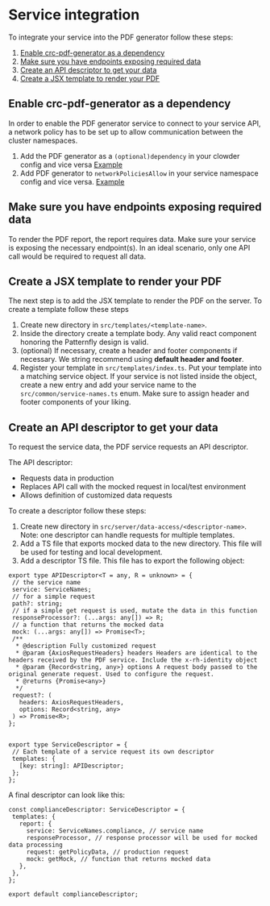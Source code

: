 # Service integration

To integrate your service into the PDF generator follow these steps:

1. [Enable crc-pdf-generator as a dependency](#clowder-conf)
2. [Make sure you have endpoints exposing required data](#check-endpoints)
3. [Create an API descriptor to get your data](#create-descriptor)
4. [Create a JSX template to render your PDF](#create-template)

## <a name="clowder-conf"></a>Enable crc-pdf-generator as a dependency

In order to enable the PDF generator service to connect to your service API, a network policy has to be set up to allow communication between the cluster namespaces.

1. Add the PDF generator as a `(optional)dependency` in your clowder config and vice versa [Example](https://github.com/RedHatInsights/compliance-backend/pull/1443/files)
3. Add PDF generator to `networkPoliciesAllow` in your service namespace config and vice versa. [Example](https://gitlab.cee.redhat.com/service/app-interface/-/merge_requests/46592/diffs)

## <a name="check-endpoints"></a>Make sure you have endpoints exposing required data

To render the PDF report, the report requires data. Make sure your service is exposing the necessary endpoint(s). In an ideal scenario, only one API call would be required to request all data.

## <a name="create-template"></a>Create a JSX template to render your PDF

The next step is to add the JSX template to render the PDF on the server. To create a template follow these steps

1. Create new directory in `src/templates/<template-name>`.
2. Inside the directory create a template body. Any valid react component honoring the Patternfly design is valid.
3. (optional) If necessary, create a header and footer components if necessary. We string recommend using **default header and footer**.
4. Register your template in `src/templates/index.ts`. Put your template into a matching service object. If your service is not listed inside the object, create a new entry and add your service name to the `src/common/service-names.ts` enum. Make sure to assign header and footer components of your liking.

## <a name="create-descriptor"></a>Create an API descriptor to get your data

To request the service data, the PDF service requests an API descriptor.

The API descriptor:

- Requests data in production
- Replaces API call with the mocked request in local/test environment
- Allows definition of customized data requests

To create a descriptor follow these steps:

1. Create new directory in `src/server/data-access/<descriptor-name>`. Note: one descriptor can handle requests for multiple templates.
2. Add a TS file that exports mocked data to the new directory. This file will be used for testing and local development.
3. Add a descriptor TS file. This file has to export the following object:

```TS
export type APIDescriptor<T = any, R = unknown> = {
 // the service name
 service: ServiceNames;
 // for a simple request
 path?: string;
 // if a simple get request is used, mutate the data in this function
 responseProcessor?: (...args: any[]) => R;
 // a function that returns the mocked data
 mock: (...args: any[]) => Promise<T>;
 /**
  * @description Fully customized request
  * @param {AxiosRequestHeaders} headers Headers are identical to the headers received by the PDF service. Include the x-rh-identity object
  * @param {Record<string, any>} options A request body passed to the original generate request. Used to configure the request.
  * @returns {Promise<any>}
  */
 request?: (
   headers: AxiosRequestHeaders,
   options: Record<string, any>
 ) => Promise<R>;
};


export type ServiceDescriptor = {
 // Each template of a service request its own descriptor
 templates: {
   [key: string]: APIDescriptor;
 };
};
```

A final descriptor can look like this:

```TS
const complianceDescriptor: ServiceDescriptor = {
 templates: {
   report: {
     service: ServiceNames.compliance, // service name
     responseProcessor, // response processor will be used for mocked data processing
     request: getPolicyData, // production request
     mock: getMock, // function that returns mocked data
   },
 },
};

export default complianceDescriptor;
```




